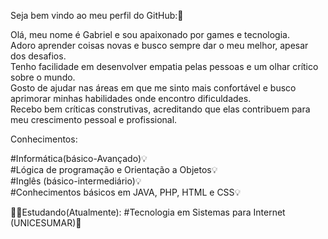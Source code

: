 Seja bem vindo ao meu perfil do GitHub:🥰

Olá, meu nome é Gabriel e sou apaixonado por games e tecnologia.<br>
Adoro aprender coisas novas e busco sempre dar o meu melhor, apesar dos desafios.<br>
Tenho facilidade em desenvolver empatia pelas pessoas e um olhar crítico sobre o mundo.<br>
Gosto de ajudar nas áreas em que me sinto mais confortável e busco aprimorar minhas habilidades onde encontro dificuldades.<br>
Recebo bem críticas construtivas, acreditando que elas contribuem para meu crescimento pessoal e profissional.<br>


Conhecimentos:

#Informática(básico-Avançado)💡<br>
#Lógica de programação e Orientação a Objetos💡<br>
#Inglês (básico-intermediário)💡<br>
#Conhecimentos básicos em JAVA, PHP, HTML e CSS💡

🧑‍💻Estudando(Atualmente):
#Tecnologia em Sistemas para Internet (UNICESUMAR)🏫<br>


